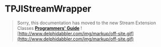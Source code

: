 <a href='Hidden comment: 
$Rev$
$Date$
'></a>

# TPJIStreamWrapper #

> Sorry, this documentation has moved to the new Stream Extension Classes **[Programmers' Guide](http://wiki.delphidabbler.com/index.php/Docs/TPJIStreamWrapper)** ![http://www.delphidabbler.com/img/markup/off-site.gif](http://www.delphidabbler.com/img/markup/off-site.gif)
